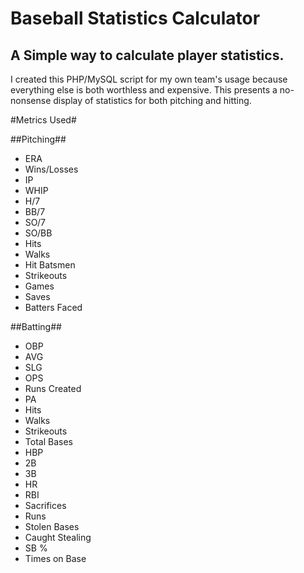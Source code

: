 Baseball Statistics Calculator
==============================
A Simple way to calculate player statistics.
--------------------------------------------
I created this PHP/MySQL script for my own team's usage because everything else is both worthless and expensive. This presents a no-nonsense display of statistics for both pitching and hitting.



#Metrics Used#

##Pitching##
* ERA
* Wins/Losses
* IP
* WHIP
* H/7
* BB/7
* SO/7
* SO/BB
* Hits
* Walks
* Hit Batsmen
* Strikeouts
* Games
* Saves
* Batters Faced

##Batting##
* OBP
* AVG
* SLG
* OPS
* Runs Created
* PA
* Hits
* Walks
* Strikeouts
* Total Bases
* HBP
* 2B
* 3B
* HR
* RBI
* Sacrifices
* Runs
* Stolen Bases
* Caught Stealing
* SB %
* Times on Base
